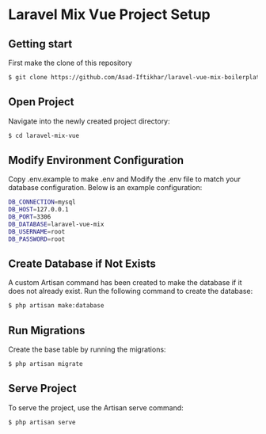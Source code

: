 # Laravel Mix Vue Project Setup

## Getting start

First make the clone of this repository
```html
$ git clone https://github.com/Asad-Iftikhar/laravel-vue-mix-boilerplate.git
```

## Open Project
Navigate into the newly created project directory:

```sh
$ cd laravel-mix-vue
```


## Modify Environment Configuration
Copy .env.example to make .env and Modify the .env file to match your database configuration. Below is an example configuration:

```sh
DB_CONNECTION=mysql
DB_HOST=127.0.0.1
DB_PORT=3306
DB_DATABASE=laravel-vue-mix
DB_USERNAME=root
DB_PASSWORD=root
```

## Create Database if Not Exists
A custom Artisan command has been created to make the database if it does not already exist. Run the following command to create the database:

```sh
$ php artisan make:database
```

## Run Migrations
Create the base table by running the migrations:

```sh
$ php artisan migrate

```

## Serve Project
To serve the project, use the Artisan serve command:

```sh
$ php artisan serve

```

